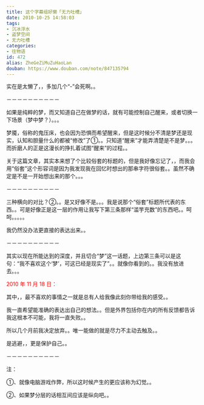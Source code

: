 ```yaml
---
title: 这个字幕组好懒「无力吐槽」
date: 2010-10-25 14:58:03
tags:
- 沉冰浮水
- 盗梦空间
- 无力吐槽
categories:
- 往物语
id: 472
alias: ZheGeZiMuZuHaoLan
douban: https://www.douban.com/note/847135794
---
```


实在是太懒了，，多加几个“-”会死啊。。

<!--more-->－－－－－－－－－－

如果是纯粹的梦，而又知道自己在做梦的话，就有可能控制自己醒来，或者切换一下场景（梦中梦？）。。。

梦魇，俗称的鬼压床，也会因为恐惧而希望醒来，但是这时候分不清是梦还是现实，认知和胆量什么的都被“修改”了①。。只知道“醒来”才能弄清楚是不是梦。。。而折磨人的正是这漫长的挣扎着试图“醒来”的过程。。

关于这篇文章，其实本来想了个比较俗套的标题的，但是我好像忘记了，，而我会用“俗套”这个形容词是因为我发现我在回忆时想出的那串字符很俗套。。虽然不确定是不是一开始想出来的那个。。。

－－－－－－－－－－

三种横向的对比？②。。是又好像不是。。。我是说那个“俗套”标题所代表的东西。。可是好像正是这一层的作用让我写下第三条那样“滥竽充数”的东西吧。。呵呵。。。。。

我仍然没办法更直接的表达出来。。

－－－－－－－－－－

其实以现在所能达到的深度，并且切合“梦”这一话题，上边第三条可以是这句：“我不喜欢这个&lsquo;梦&rsquo;，可这已经是现实了”。。就像你看到的。。我没有放进去。。。

<span style="color: rgb(255, 0, 0);">2010 年 11 月 18 日：</span>

其中，，最不喜欢的事情之一就是总有人给我像此刻你带给我的感受。。

我一直希望能准确的表达出自己的想法。。但是外界包括你在内的所有反馈都告诉我这根本不可能，我将一直失败。。

所以几个月前我决定放弃。。唯一能做的就是尽力不主动去触及。。

是逃避，，更是保护自己。。

－－－－－－－－－－

注：

①、就像电脑游戏作弊，所以这时候产生的更应该称为幻觉。。

②、如果梦分层的话相互间应该是纵向吧。。

<!--472-->
